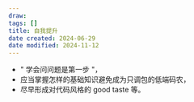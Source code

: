 ```yaml
---
draw:
tags: []
title: 自我提升
date created: 2024-06-29
date modified: 2024-11-12
---
```

- " 学会问问题是第一步 "，
- 应当掌握怎样的基础知识避免成为只调包的低端码农，
- 尽早形成对代码风格的 good taste 等。
